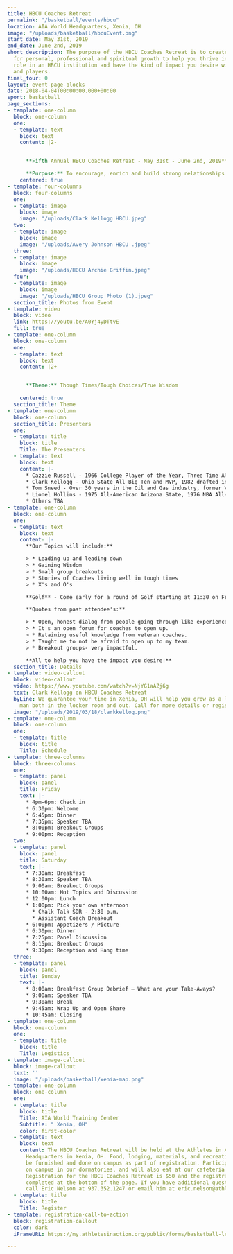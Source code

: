 ```yaml
---
title: HBCU Coaches Retreat
permalink: "/basketball/events/hbcu"
location: AIA World Headquarters, Xenia, OH
image: "/uploads/basketball/hbcuEvent.png"
start_date: May 31st, 2019
end_date: June 2nd, 2019
short_description: The purpose of the HBCU Coaches Retreat is to create an environment
  for personal, professional and spiritual growth to help you thrive in your present
  role in an HBCU institution and have the kind of impact you desire with your staff
  and players.
final_four: 0
layout: event-page-blocks
date: 2018-04-04T00:00:00.000+00:00
sport: basketball
page_sections:
- template: one-column
  block: one-column
  one:
  - template: text
    block: text
    content: |2-


      **Fifth Annual HBCU Coaches Retreat - May 31st - June 2nd, 2019**

      **Purpose:** To encourage, enrich and build strong relationships to support you as the leader.
    centered: true
- template: four-columns
  block: four-columns
  one:
  - template: image
    block: image
    image: "/uploads/Clark Kellogg HBCU.jpeg"
  two:
  - template: image
    block: image
    image: "/uploads/Avery Johnson HBCU .jpeg"
  three:
  - template: image
    block: image
    image: "/uploads/HBCU Archie Griffin.jpeg"
  four:
  - template: image
    block: image
    image: "/uploads/HBCU Group Photo (1).jpeg"
  section_title: Photos from Event
- template: video
  block: video
  link: https://youtu.be/A0Yj4yDTtvE
  full: true
- template: one-column
  block: one-column
  one:
  - template: text
    block: text
    content: |2+


      **Theme:** Though Times/Tough Choices/True Wisdom

    centered: true
  section_title: Theme
- template: one-column
  block: one-column
  section_title: Presenters
  one:
  - template: title
    block: title
    Title: The Presenters
  - template: text
    block: text
    content: |-
      * Cazzie Russell - 1966 College Player of the Year, Three Time All-American- U of Michigan, 1st player taken in NBA Draft, NBA All-Star, NBA Champions New Your Kicks 1970. Long time Coach.
      * Clark Kellogg - Ohio State All Big Ten and MVP, 1982 drafted in the 1st round by the Indiana Pacers, NBA All-Rookie Team averaging 20 and 10 his rookie year. Knee injury took him out of the NBA. Received the Coach Wooden "Keys to Life" Award 2003
      * Tom Sneed - Over 30 years in the Oil and Gas industry, former V.P. with Marathon Oil Corporation. He is a member of the Executive Leadership Committee a prestigious team of current and former Fortune 500 Senior Corporate African American American Executives.
      * Lionel Hollins - 1975 All-American Arizona State, 1976 NBA All-Rookie Team, 1978-79 NBA All-Defensive Team, 1978 NBA All-Star, 1977 NBA Champion Portland Trailblazers. Head Coach for Vancouver Grizzlies, Memphis Grizzlies and Brooklyn Nets, took his teams to the NBA Play Offs 4 times
      * Others TBA
- template: one-column
  block: one-column
  one:
  - template: text
    block: text
    content: |-
      **Our Topics will include:**

      > * Leading up and leading down
      > * Gaining Wisdom
      > * Small group breakouts
      > * Stories of Coaches living well in tough times
      > * X's and O's

      **Golf** - Come early for a round of Golf starting at 11:30 on Friday the 31st (this is included in the registration fee). 4-6:00 is check in and 6:30 Welcome. See schedule below for further details.

      **Quotes from past attendee's:**

      > * Open, honest dialog from people going through like experiences.
      > * It's an open forum for coaches to open up.
      > * Retaining useful knowledge from veteran coaches.
      > * Taught me to not be afraid to open up to my team.
      > * Breakout groups- very impactful.

      **All to help you have the impact you desire!**
  section_title: Details
- template: video-callout
  block: video-callout
  video: https://www.youtube.com/watch?v=NjYG1aAZj6g
  text: Clark Kellogg on HBCU Coaches Retreat
  byLine: We guarantee your time in Xenia, OH will help you grow as a leader and a
    man both in the locker room and out. Call for more details or register today!
  image: "/uploads/2019/03/18/clarkkellog.png"
- template: one-column
  block: one-column
  one:
  - template: title
    block: title
    Title: Schedule
- template: three-columns
  block: three-columns
  one:
  - template: panel
    block: panel
    title: Friday
    text: |-
      * 4pm-6pm: Check in
      * 6:30pm: Welcome
      * 6:45pm: Dinner
      * 7:35pm: Speaker TBA
      * 8:00pm: Breakout Groups
      * 9:00pm: Reception
  two:
  - template: panel
    block: panel
    title: Saturday
    text: |-
      * 7:30am: Breakfast
      * 8:30am: Speaker TBA
      * 9:00am: Breakout Groups
      * 10:00am: Hot Topics and Discussion
      * 12:00pm: Lunch
      * 1:00pm: Pick your own afternoon
        * Chalk Talk SDR - 2:30 p.m.
        * Assistant Coach Breakout
      * 6:00pm: Appetizers / Picture
      * 6:30pm: Dinner
      * 7:25pm: Panel Discussion
      * 8:15pm: Breakout Groups
      * 9:30pm: Reception and Hang time
  three:
  - template: panel
    block: panel
    title: Sunday
    text: |-
      * 8:00am: Breakfast Group Debrief – What are your Take-Aways?
      * 9:00am: Speaker TBA
      * 9:30am: Break
      * 9:45am: Wrap Up and Open Share
      * 10:45am: Closing
- template: one-column
  block: one-column
  one:
  - template: title
    block: title
    Title: Logistics
- template: image-callout
  block: image-callout
  text: ''
  image: "/uploads/basketball/xenia-map.png"
- template: one-column
  block: one-column
  one:
  - template: title
    block: title
    Title: AIA World Training Center
    Subtitle: " Xenia, OH"
    color: first-color
  - template: text
    block: text
    content: The HBCU Coaches Retreat will be held at the Athletes in Action World
      Headquarters in Xenia, OH. Food, lodging, materials, and recreation will all
      be furnished and done on campus as part of registration. Participants will stay
      on campus in our dormatories, and will also eat at our cafeteria for meals.
      Registration for the HBCU Coaches Retreat is $50 and the registration can be
      completed at the bottom of the page. If you have additional questions, please
      call Eric Nelson at 937.352.1247 or email him at eric.nelson@athletesinaction.org
  - template: title
    block: title
    Title: Register
- template: registration-call-to-action
  block: registration-callout
  color: dark
  iFrameURL: https://my.athletesinaction.org/public/forms/basketball-leadership.aspx?EventID=2040

---
```

